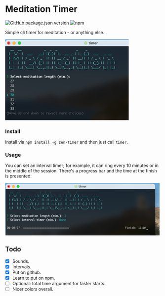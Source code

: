 # Meditation Timer
[![GitHub package.json version](https://img.shields.io/github/package-json/v/danielfleischer/timer)]() [![npm](https://img.shields.io/npm/v/zen-timer)](https://www.npmjs.com/package/zen-timer)


Simple cli timer for meditation - or anything else.

<img src="images/1.png" width="400">

### Install
Install via `npm install -g zen-timer` and then just call `timer`.


### Usage
You can set an interval timer; for example, it can ring every 10 minutes or in the middle of the session.
There's a progress bar and the time at the finish is presented:

<img src="images/3.png" width="500">


<a id="org512c48b"></a>

## Todo

-   [X] Sounds.
-   [X] Intervals.
-   [X] Put on github.
-   [X] Learn to put on npm.
-   [ ] Optional: total time argument for faster starts.
-   [ ] Nicer colors overall.
